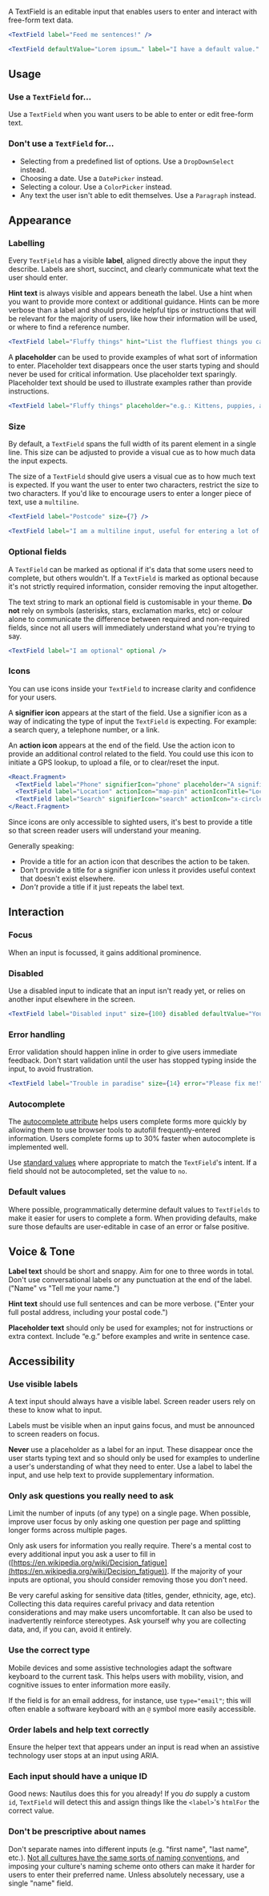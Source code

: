 A TextField is an editable input that enables users to enter and interact with free-form text data.

```jsx
<TextField label="Feed me sentences!" />

<TextField defaultValue="Lorem ipsum…" label="I have a default value." />
```

## Usage

### Use a `TextField` for…

Use a `TextField` when you want users to be able to enter or edit free-form text.

### Don't use a `TextField` for…

- Selecting from a predefined list of options. Use a `DropDownSelect` instead.
- Choosing a date. Use a `DatePicker` instead.
- Selecting a colour. Use a `ColorPicker` instead.
- Any text the user isn't able to edit themselves. Use a `Paragraph` instead.

## Appearance

### Labelling

Every `TextField` has a visible **label**, aligned directly above the input they describe. Labels are short, succinct, and clearly communicate what text the user should enter.

**Hint text** is always visible and appears beneath the label. Use a hint when you want to provide more context or additional guidance. Hints can be more verbose than a label and should provide helpful tips or instructions that will be relevant for the majority of users, like how their information will be used, or where to find a reference number.

```jsx
<TextField label="Fluffy things" hint="List the fluffiest things you can think of, ideally in alphabetical order." placeholder="e.g.: Kittens, puppies, and ponies." />
```

A **placeholder** can be used to provide examples of what sort of information to enter. Placeholder text disappears once the user starts typing and should never be used for critical information. Use placeholder text sparingly. Placeholder text should be used to illustrate examples rather than provide instructions.

```jsx
<TextField label="Fluffy things" placeholder="e.g.: Kittens, puppies, and ponies." />
```

### Size

By default, a `TextField` spans the full width of its parent element in a single line. This size can be adjusted to provide a visual cue as to how much data the input expects.

The size of a `TextField` should give users a visual cue as to how much text is expected. If you want the user to enter two characters, restrict the size to two characters. If you'd like to encourage users to enter a longer piece of text, use a `multiline`.

```jsx
<TextField label="Postcode" size={7} />

<TextField label="I am a multiline input, useful for entering a lot of tex." multiline />
```

### Optional fields

A `TextField` can be marked as optional if it's data that some users need to complete, but others wouldn't. If a `TextField` is marked as optional because it's not strictly required information, consider removing the input altogether.

The text string to mark an optional field is customisable in your theme. **Do not** rely on symbols (asterisks, stars, exclamation marks, etc) or colour alone to communicate the difference between required and non-required fields, since not all users will immediately understand what you're trying to say.

```jsx
<TextField label="I am optional" optional />
```

### Icons

You can use icons inside your `TextField` to increase clarity and confidence for your users.

A **signifier icon** appears at the start of the field. Use a signifier icon as a way of indicating the type of input the `TextField` is expecting. For example: a search query, a telephone number, or a link.

An **action icon** appears at the end of the field. Use the action icon to provide an additional control related to the field. You could use this icon to initiate a GPS lookup, to upload a file, or to clear/reset the input.

```jsx
<React.Fragment>
  <TextField label="Phone" signifierIcon="phone" placeholder="A signifier (leading) icon hints at the input required" />
  <TextField label="Location" actionIcon="map-pin" actionIconTitle="Locate me" placeholder="An action (trailing) icon is used as an additional control" />
  <TextField label="Search" signifierIcon="search" actionIcon="x-circle" actionIconTitle="Clear field" />
</React.Fragment>
```

Since icons are only accessible to sighted users, it's best to provide a title so that screen reader users will understand your meaning.

Generally speaking:
- Provide a title for an action icon that describes the action to be taken.
- Don't provide a title for a signifier icon unless it provides useful context that doesn't exist elsewhere.
- *Don't* provide a title if it just repeats the label text.

## Interaction

### Focus

When an input is focussed, it gains additional prominence.

### Disabled

Use a disabled input to indicate that an input isn't ready yet, or relies on another input elsewhere in the screen.

```jsx
<TextField label="Disabled input" size={100} disabled defaultValue="You don't need to worry about me." />
```

### Error handling

Error validation should happen inline in order to give users immediate feedback. Don't start validation until the user has stopped typing inside the input, to avoid frustration.

```jsx
<TextField label="Trouble in paradise" size={14} error="Please fix me!" />
```

### Autocomplete

The [autocomplete attribute](https://cloudfour.com/thinks/autofill-what-web-devs-should-know-but-dont/) helps users complete forms more quickly by allowing them to use browser tools to autofill frequently-entered information. Users complete forms up to 30% faster when autocomplete is implemented well.

Use [standard values](https://html.spec.whatwg.org/multipage/form-control-infrastructure.html#autofill) where appropriate to match the `TextField`'s intent. If a field should not be autocompleted, set the value to `no`.

### Default values

Where possible, programmatically determine default values to `TextFields` to make it easier for users to complete a form. When providing defaults, make sure those defaults are user-editable in case of an error or false positive.

## Voice & Tone

**Label text** should be short and snappy. Aim for one to three words in total. Don't use conversational labels or any punctuation at the end of the label. ("Name" vs "Tell me your name.")

**Hint text** should use full sentences and can be more verbose. ("Enter your full postal address, including your postal code.")

**Placeholder text** should only be used for examples; not for instructions or extra context. Include “e.g.” before examples and write in sentence case.

## Accessibility

### Use visible labels

A text input should always have a visible label. Screen reader users rely on these to know what to input.

Labels must be visible when an input gains focus, and must be announced to screen readers on focus.

**Never** use a placeholder as a label for an input. These disappear once the user starts typing text and so should only be used for examples to underline a user's understanding of what they need to enter. Use a label to label the input, and use help text to provide supplementary information.

### Only ask questions you really need to ask

Limit the number of inputs (of any type) on a single page. When possible, improve user focus by only asking one question per page and splitting longer forms across multiple pages.

Only ask users for information you really require. There's a mental cost to every additional input you ask a user to fill in ([https://en.wikipedia.org/wiki/Decision_fatigue](https://en.wikipedia.org/wiki/Decision_fatigue)). If the majority of your inputs are optional, you should consider removing those you don't need.

Be very careful asking for sensitive data (titles, gender, ethnicity, age, etc). Collecting this data requires careful privacy and data retention considerations and may make users uncomfortable. It can also be used to inadvertently reinforce stereotypes. Ask yourself why you are collecting data, and, if you can, avoid it entirely.

### Use the correct type

Mobile devices and some assistive technologies adapt the software keyboard to the current task. This helps users with mobility, vision, and cognitive issues to enter information more easily.

If the field is for an email address, for instance, use `type="email"`; this will often enable a software keyboard with an `@` symbol more easily accessible.

### Order labels and help text correctly

Ensure the helper text that appears under an input is read when an assistive technology user stops at an input using ARIA.

### Each input should have a unique ID

Good news: Nautilus does this for you already! If you _do_ supply a custom `id`, `TextField` will detect this and assign things like the `<label>`'s `htmlFor` the correct value.

### Don't be prescriptive about names

Don't separate names into different inputs (e.g. "first name", "last name", etc.). [Not all cultures have the same sorts of naming conventions](https://www.kalzumeus.com/2010/06/17/falsehoods-programmers-believe-about-names/), and imposing your culture's naming scheme onto others can make it harder for users to enter their preferred name. Unless absolutely necessary, use a single "name" field.
